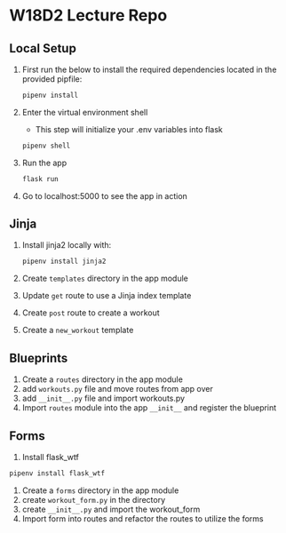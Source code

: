 # W18D2 Lecture Repo

## Local Setup

1. First run the below to install the required dependencies located in the provided pipfile:

   ```bash
   pipenv install
   ```

2. Enter the virtual environment shell

   - This step will initialize your .env variables into flask

   ```bash
   pipenv shell
   ```

3. Run the app

   ```bash
   flask run
   ```

4. Go to localhost:5000 to see the app in action

## Jinja

1. Install jinja2 locally with:

   ```bash
   pipenv install jinja2
   ```

2. Create `templates` directory in the app module
3. Update `get` route to use a Jinja index template
4. Create `post` route to create a workout
5. Create a `new_workout` template

## Blueprints

1. Create a `routes` directory in the app module
2. add `workouts.py` file and move routes from app over
3. add `__init__.py` file and import workouts.py
4. Import `routes` module into the app `__init__` and register the blueprint

## Forms

1. Install flask_wtf

```bash
pipenv install flask_wtf
```

1. Create a `forms` directory in the app module
2. create `workout_form.py` in the directory
3. create `__init__.py` and import the workout_form
4. Import form into routes and refactor the routes to utilize the forms

